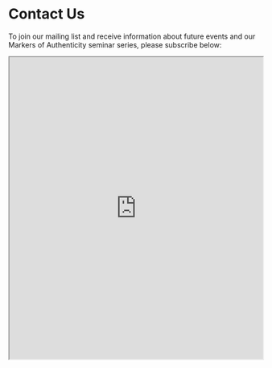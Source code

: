 # Contact Us

To join our mailing list and receive information about future events and our Markers of Authenticity seminar series, please subscribe below:

<iframe src="https://mqedu.qualtrics.com/jfe/form/SV_cOpJQuiF2RIKdUx" style="width:100%; height:600px">
</iframe>

